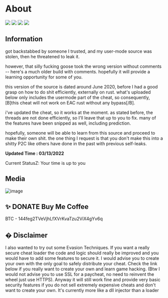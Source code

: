 #  About
![](https://img.shields.io/badge/language-c++-e76089?style=plastic) ![](https://img.shields.io/badge/license-GNU-green?style=plastic) ![](https://img.shields.io/badge/arch-x64%20%7C%20x86-d9654f?style=plastic) ![](https://img.shields.io/badge/config-Debug%20%7C%20Release-c0c0c0?style=plastic)

## Information 

got backstabbed by someone I trusted, and my user-mode source was stolen, then he threatened to leak it.

however, that silly fucking goose took the wrong version without comments -- here's a much older build with comments. hopefully it will provide a learning opportunity for some of you.

this version of the source is dated around June 2020, before I had a good grasp on how to do shit efficiently, externally on rust. what's uploaded below only includes the usermode part of the cheat, so consequently, [B]this cheat will not work on EAC rust without any bypass[/B].

i've updated the cheat, so it works at the moment. as stated before, the threads are not done efficiently, so I'll leave that up to you to fix. many of the features have been snipped as well, including prediction.

hopefully, someone will be able to learn from this source and proceed to make their own shit. the one thing I request is that you don't make this into a shitty P2C like others have done in the past with previous self-leaks.

**Updated Time : 03/13/2022**

Current StatusZ: Your time is up to you

## Media
![image](https://user-images.githubusercontent.com/97662953/149358591-06654fa7-c94c-4cd7-bd13-14bde73a0864.png)




## ✨ DONATE Buy Me Coffee

BTC - 144feg2TVeVjhLfXVrKvaTzu2ViX4gYv6q


## � Disclaimer
I also wanted to try out some Evasion Techniques. If you want a really secure cheat loader the code and logic should really be improved and you would have to add some features to secure it. I would advise you to create your own with the only goal to safely distribute your cheat. Check the link below if you really want to create your own and learn game hacking. (Btw I would not advise you to use SSL for a paycheat, no need to reinvent the wheel just use HTTPS). Anyway it will still work fine and provide very basic security features if you do not sell extremely expensive cheats and don't want to create your own. It's currently more like a dll injector than a loader

